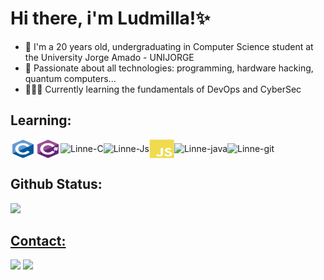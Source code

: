 

# Hi there, i'm Ludmilla!✨
- 🌱 I'm a 20 years old, undergraduating in Computer Science student at the University Jorge Amado - UNIJORGE
- 🤖 Passionate about all technologies: programming, hardware hacking, quantum computers...
- 👩🏽‍💻 Currently learning the fundamentals of DevOps and CyberSec



  
## **Learning:**
  <img align="center" alt="Linne-C" height="30" width="40" src="https://raw.githubusercontent.com/devicons/devicon/master/icons/c/c-original.svg"><img align="center" alt="Linne-Csharp" height="30" width="40" src="https://raw.githubusercontent.com/devicons/devicon/master/icons/csharp/csharp-original.svg"><img align="center" alt="Linne-C" height="30" width="40" img src="https://cdn.jsdelivr.net/gh/devicons/devicon@latest/icons/html5/html5-original.svg" /><img align="center" alt="Linne-Js" height="30" width="40"
src="https://cdn.jsdelivr.net/gh/devicons/devicon@latest/icons/css3/css3-original.svg" /><img align="center" alt="Linne-Js" height="30" width="40"                                                                   src="https://raw.githubusercontent.com/devicons/devicon/master/icons/javascript/javascript-plain.svg"><img align="center" alt="Linne-java" height="30" width="40" img src="https://cdn.jsdelivr.net/gh/devicons/devicon@latest/icons/java/java-original.svg" /><img align="center" alt="Linne-git" height="30" width="40"  img src="https://cdn.jsdelivr.net/gh/devicons/devicon@latest/icons/git/git-original.svg">

  
## Github Status:

<a href="https://github.com/abreulud">
<img loading="lazy" height="140em" src="https://github-readme-stats.vercel.app/api/top-langs/?username=abreulud&layout=compact&langs_count7=&theme=catppuccin_mocha"/>
 
<div>
  
## Contact:
<a href = "mailto:ludmillaabreu07@gmail.com"><img loading="lazy" src="https://img.shields.io/badge/Gmail-D14836?style=for-the-badge&logo=gmail&logoColor=white" target="_blank"></a>
<a href="https://www.linkedin.com/in/ludmilla-abreu/" target="_blank"><img loading="lazy" src="https://img.shields.io/badge/-LinkedIn-%230077B5?style=for-the-badge&logo=linkedin&logoColor=white" target="_blank"></a>
</div>
